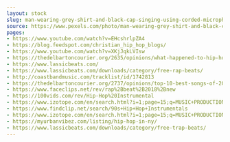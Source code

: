 ```yaml
---
layout: stock
slug: man-wearing-grey-shirt-and-black-cap-singing-using-corded-microphone-759832
source: https://www.pexels.com/photo/man-wearing-grey-shirt-and-black-cap-singing-using-corded-microphone-759832/
pages:
- https://www.youtube.com/watch?v=EHcshrlpZA4
- https://blog.feedspot.com/christian_hip_hop_blogs/
- https://www.youtube.com/watch?v=XKjJqkLVIsw
- https://thedelbartoncourier.org/2635/opinions/what-happened-to-hip-hop/
- https://www.lassicbeats.com/
- https://www.lassicbeats.com/downloads/category/free-rap-beats/
- http://coastbandmusic.com/tracklist/id/1742813
- https://thedelbartoncourier.org/2737/opinions/top-10-best-songs-of-2018/
- https://www.faceclips.net/rev/rap%2Bbeat%2B2018%2Bnew
- https://100vids.com/rev/Hip-Hop%20Instrumental
- https://www.izotope.com/en/search.html?i=1;page=15;q=MUSIC+PRODUCTION+BUNDLE+2;q1=Blog;start=20;view=xml;x1=format
- https://www.findclip.net/search/90s+Hip+Hop+Instrumentals
- https://www.izotope.com/en/search.html?i=1;page=15;q=MUSIC+PRODUCTION+BUNDLE+2;q1=Blog;tag=customer-need-category%3Acustomer-want-segment;view=xml;x1=format
- https://myurbanvibez.com/listing/hip-hop-in-ny/
- https://www.lassicbeats.com/downloads/category/free-trap-beats/
---
```

